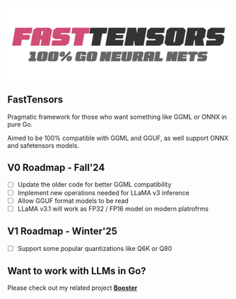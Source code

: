 ![](./logo.png?raw=true)

## FastTensors

Pragmatic framework for those who want something like GGML or ONNX in pure Go.

Aimed to be 100% compatible with GGML and GGUF, as well support ONNX and safetensors models.

## V0 Roadmap - Fall'24

- [ ] Update the older code for better GGML compatibility
- [ ] Implement new operations needed for LLaMA v3 inference
- [ ] Allow GGUF format models to be read
- [ ] LLaMA v3.1 will work as FP32 / FP16 model on modern platrofrms

## V1 Roadmap - Winter'25

- [ ] Support some popular quantizations like Q6K or Q80

## Want to work with LLMs in Go?

Please check out my related project **[Booster](https://github.com/gotzmann/booster)**
